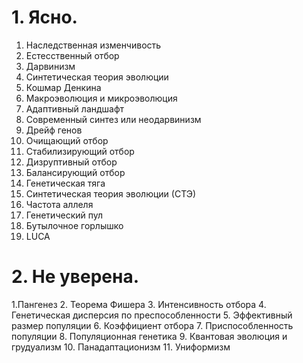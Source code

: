 # 1. Ясно.

 1. Наследственная изменчивость
 2. Естесственный отбор
 3. Дарвинизм
 5. Синтетическая теория эволюции
 6. Кошмар Денкина
 7. Макроэволюция и микроэволюция
 8. Адаптивный ландшафт
 9. Современный синтез  или неодарвинизм
 10. Дрейф генов
 11. Очищающий отбор
 12. Стабилизирующий отбор
 13. Дизруптивный отбор
 14. Балансирующий отбор
 15. Генетическая тяга 
 16. Синтетическая теория эволюции (СТЭ)
 17. Частота аллеля
 18. Генетический пул
 19. Бутылочное горлышко
 20. LUCA

 # 2. Не уверена.

 1.Пангенез
 2. Теорема Фишера
 3. Интенсивность отбора
 4. Генетическая дисперсия по преспособленности
 5. Эффективный размер популяции
 6. Коэффициент отбора
 7. Приспособленность популяции 
 8. Популяционная генетика
 9. Квантовая эволюция и грудуализм
 10. Панадаптационизм 
 11. Униформизм
